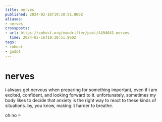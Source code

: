 ```yaml
---
title: nerves
published: 2024-02-16T19:30:51.860Z
aliases:
- nerves
crossposts:
- url: https://cohost.org/exodrifter/post/4494641-nerves
  time: 2024-02-16T19:30:51.860Z
tags:
- cohost
- godot
---
```


# nerves

i always get nervous when preparing for something important, even if i am excited, confident, and looking forward to it. unfortunately, sometimes my body likes to decide that anxiety is the right way to react to these kinds of situations. by, you know, making it harder to breathe.

oh no 💦
